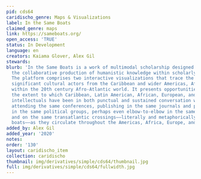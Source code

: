 ```yaml
---
pid: cds64
caridischo_genre: Maps & Visualizations
label: In the Same Boats
claimed_genre: maps
link: https://sameboats.org/
open_access: 'TRUE'
status: In Development
language: en
creators: Kaiama Glover, Alex Gil
stewards: 
blurb: 'In the Same Boats is a work of multimodal scholarship designed to encourage
  the collaborative production of humanistic knowledge within scholarly communities.
  The platform comprises two interactive visualizations that trace the movements of
  significant cultural actors from the Caribbean and wider Americas, Africa, and Europe
  within the 20th century Afro-Atlantic world. It presents opportunities for unearthing
  the extent to which Caribbean, Latin American, African, European, and Afro-American
  intellectuals have been in both punctual and sustained conversation with one another:
  attending the same conferences, publishing in the same journals and presses, active
  in the same political groups, perhaps even elbow-to-elbow in the same Parisian cafés
  and on the same transatlantic crossings––literally and metaphorically in the same
  boats––as they circulate throughout the Americas, Africa, Europe, and beyond.'
added_by: Alex Gil
added_year: '2020'
notes: 
order: '130'
layout: caridischo_item
collection: caridischo
thumbnail: img/derivatives/simple/cds64/thumbnail.jpg
full: img/derivatives/simple/cds64/fullwidth.jpg
---
```

